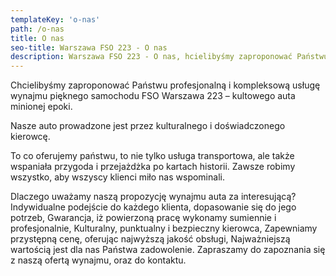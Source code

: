 ```yaml
---
templateKey: 'o-nas'
path: /o-nas
title: O nas
seo-title: Warszawa FSO 223 - O nas
description: Warszawa FSO 223 - O nas, hcielibyśmy zaproponować Państwu profesjonalną i kompleksową usługę wynajmu pięknego samochodu FSO Warszawa 223
---
```

Chcielibyśmy zaproponować Państwu profesjonalną i kompleksową usługę wynajmu pięknego samochodu FSO Warszawa 223 – kultowego auta minionej epoki.

Nasze auto prowadzone jest przez kulturalnego i doświadczonego kierowcę.

To co oferujemy państwu, to nie tylko usługa transportowa, ale także wspaniała przygoda i przejażdżka po kartach historii.
Zawsze robimy wszystko, aby wszyscy klienci miło nas wspominali.

Dlaczego uważamy naszą propozycję wynajmu auta za interesującą?
Indywidualne podejście do każdego klienta, dopasowanie się do jego potrzeb,
Gwarancja, iż powierzoną pracę wykonamy sumiennie i profesjonalnie,
Kulturalny, punktualny i bezpieczny kierowca,
Zapewniamy przystępną cenę, oferując najwyższą jakość obsługi,
Najważniejszą wartością jest dla nas Państwa zadowolenie.
Zapraszamy do zapoznania się z naszą ofertą wynajmu, oraz do kontaktu.
